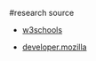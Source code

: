 
#research source

* [w3schools](https://www.w3schools.com/js/default.asp)

* [developer.mozilla](https://developer.mozilla.org/)



